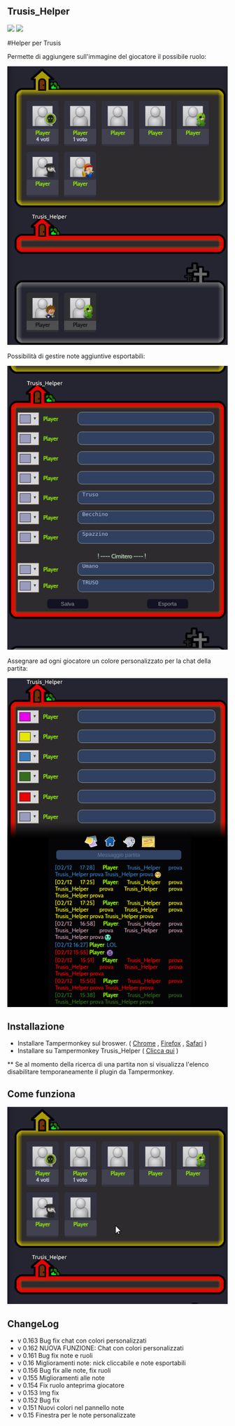 ## Trusis_Helper
<a href="https://codeclimate.com/github/Jacopo1891/Trusis_Helper"><img src="https://codeclimate.com/github/Jacopo1891/Trusis_Helper/badges/gpa.svg" /></a>
<a href="https://codeclimate.com/github/Jacopo1891/Trusis_Helper"><img src="https://codeclimate.com/github/Jacopo1891/Trusis_Helper/badges/issue_count.svg" /></a>


#Helper per Trusis

Permette di aggiungere sull'immagine del giocatore il possibile ruolo:
<p align="center"><img src="https://raw.githubusercontent.com/Jacopo1891/Trusis_Helper/master/demo/Trusis_Helper_Demo1.png"><p>

Possibilità di gestire note aggiuntive esportabili:
<p align="center"><img src="https://raw.githubusercontent.com/Jacopo1891/Trusis_Helper/master/demo/Trusis_Helper_Demo2.png"><p>

Assegnare ad ogni giocatore un colore personalizzato per la chat della partita:
<p align="center"><img src="https://raw.githubusercontent.com/Jacopo1891/Trusis_Helper/master/demo/Trusis_Helper_Demo3.png"><p>

Installazione
-------

- Installare Tampermonkey sul broswer. ( <a href="https://chrome.google.com/webstore/detail/tampermonkey/dhdgffkkebhmkfjojejmpbldmpobfkfo?hl=it">Chrome</a> , <a href="https://addons.mozilla.org/it/firefox/addon/tampermonkey/">Firefox</a> , <a href="https://safari.tampermonkey.net/tampermonkey.safariextz">Safari</a> )
- Installare su Tampermonkey Trusis_Helper ( <a class="minibutton" href="https://github.com/Jacopo1891/Trusis_Helper/raw/master/TRUSIS_HELPER.user.js">Clicca qui</a> )

** Se al momento della ricerca di una partita non si visualizza l'elenco disabilitare temporaneamente il plugin da Tampermonkey.

Come funziona
-------
<p align="center"><img src="https://raw.githubusercontent.com/Jacopo1891/Trusis_Helper/master/demo/Trusis_Helper_Demo0.gif"><p>


ChangeLog
-------
- v 0.163 Bug fix chat con colori personalizzati
- v 0.162 NUOVA FUNZIONE: Chat con colori personalizzati
- v 0.161 Bug fix note e ruoli
- v 0.16  Miglioramenti note: nick cliccabile e note esportabili
- v 0.156 Bug fix alle note, fix ruoli
- v 0.155 Miglioramenti alle note
- v 0.154 Fix ruolo anteprima giocatore
- v 0.153 Img fix
- v 0.152 Bug fix
- v 0.151 Nuovi colori nel pannello note
- v 0.15 Finestra per le note personalizzate
